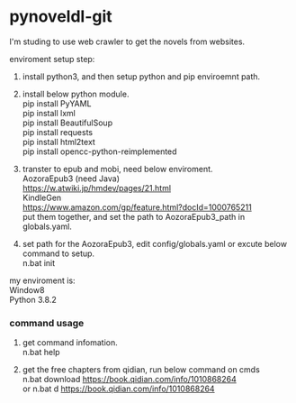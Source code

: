 # pynoveldl-git

I'm studing to use web crawler to get the novels from websites.<br>

enviroment setup step:<br>
1. install python3, and then setup python and pip enviroemnt path.<br>
2. install below python module.<br>
 pip install PyYAML<br>
 pip install lxml<br>
 pip install BeautifulSoup<br>
 pip install requests<br>
 pip install html2text<br>
 pip install opencc-python-reimplemented<br>

3. transter to epub and mobi, need below enviroment.<br>
  AozoraEpub3  (need Java)<br>
  <a href="https://w.atwiki.jp/hmdev/pages/21.html">https://w.atwiki.jp/hmdev/pages/21.html</a><br>
  KindleGen  <br>
  <a href="https://www.amazon.com/gp/feature.html?docId=1000765211">https://www.amazon.com/gp/feature.html?docId=1000765211</a><br>
  put them together, and set the path to AozoraEpub3_path in globals.yaml.

4. set path for the AozoraEpub3, edit config/globals.yaml or excute below command to setup. <br>
  n.bat init<br>
  
my enviroment is:<br>
Window8<br>
Python 3.8.2<br>

<h3>command usage</h3>

1. get command infomation.<br>
  n.bat help<br>

2. get the free chapters from qidian, run below command on cmds<br>
  n.bat download https://book.qidian.com/info/1010868264<br>
  or
  n.bat d https://book.qidian.com/info/1010868264<br>
